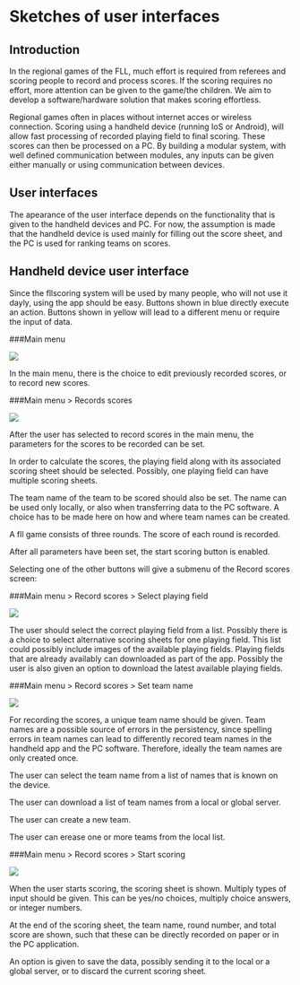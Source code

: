 Sketches of user interfaces
========================

Introduction
------------
In the regional games of the FLL, much effort is required from referees and scoring people to record and process scores.
If the scoring requires no effort, more attention can be given to the game/the children.
We aim to develop a software/hardware solution that makes scoring effortless.

Regional games often in places without internet acces or wireless connection.
Scoring using a handheld device (running IoS or Android), 
will allow fast processing of recorded playing field to final scoring.
These scores can then be processed on a PC.
By building a modular system, with well defined communication between modules, 
any inputs can be given either manually or using communication between devices.

User interfaces
------------------
The apearance of the user interface depends on the functionality that is given to the handheld devices and PC.
For now, the assumption is made that the handheld device is used mainly for filling out the score sheet, 
and the PC is used for ranking teams on scores.

Handheld device user interface
------------------------------
Since the fllscoring system will be used by many people, who will not use it dayly, using the app should be easy.
Buttons shown in blue directly execute an action. Buttons shown in yellow will lead to a different menu or require the input of data.

###Main menu

![](http://www.esrac.ele.tue.nl/~koen/images_handheld/main_menu.png)

In the main menu, there is the choice to edit previously recorded scores, or to record new scores.


###Main menu > Records scores

![](http://www.esrac.ele.tue.nl/~koen/images_handheld/record_scores.png)

After the user has selected to record scores in the main menu, the parameters for the scores to be recorded can be set.

In order to calculate the scores, the playing field along with its associated scoring sheet should be selected.
Possibly, one playing field can have multiple scoring sheets.

The team name of the team to be scored should also be set. The name can be used only locally, or also when transferring data to the PC software. A choice has to be made here on how and where team names can be created.

A fll game consists of three rounds. The score of each round is recorded.

After all parameters have been set, the start scoring button is enabled. 

Selecting one of the other buttons will give a submenu of the Record scores screen:

###Main menu > Record scores > Select playing field

![](http://www.esrac.ele.tue.nl/~koen/images_handheld/select_playing_field.png)

The user should select the correct playing field from a list.
Possibly there is a choice to select alternative scoring sheets for one playing field.
This list could possibly include images of the available playing fields.
Playing fields that are already availably can downloaded as part of the app.
Possibly the user is also given an option to download the latest available playing fields.

###Main menu > Record scores > Set team name

![](http://www.esrac.ele.tue.nl/~koen/images_handheld/set_team_name.png)

For recording the scores, a unique team name should be given. Team names are a possible source of errors in 
the persistency, since spelling errors in team names can lead to differently recored team names in the handheld app and the PC software. Therefore, ideally the team names are only created once. 

The user can select the team name from a list of names that is known on the device.

The user can download a list of team names from a local or global server.

The user can create a new team.

The user can erease one or more teams from the local list.

###Main menu > Record scores > Start scoring

![](http://www.esrac.ele.tue.nl/~koen/images_handheld/set_team_name.png)

When the user starts scoring, the scoring sheet is shown.
Multiply types of input should be given.
This can be yes/no choices, multiply choice answers, or integer numbers.

At the end of the scoring sheet, the team name, round number, and total score are shown, such that these can 
be directly recorded on paper or in the PC application. 

An option is given to save the data, possibly sending it to the local or a global server, or to discard the current scoring sheet.







